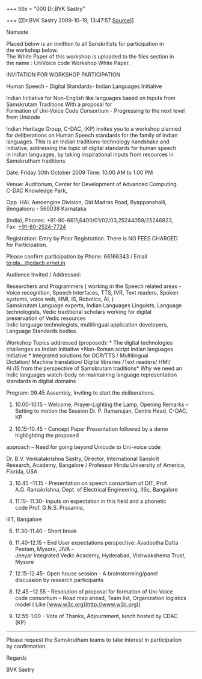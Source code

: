 +++
title = "000 Dr.BVK Sastry"

+++
[[Dr.BVK Sastry	2009-10-19, 13:47:57 [Source](https://groups.google.com/g/bvparishat/c/kFdGq81HekQ)]]



Namaste  
  
Placed below is an invittion to all Sanskritists for participation in  
the workshop below.  
The White Paper of this workshop is uploaded to the files section in  
the name : UniVoice code Workshop White Paper.  
  
INVITATION FOR WORKSHOP PARTICIPATION  
  
Human Speech - Digital Standards- Indian Languages Initiative  
  
Indian Initiative for Non-English like languages based on Inputs from  
Samskrutam Traditions With a proposal for  
Formation of Uni-Voice Code Consortium - Progressing to the next level  
from Unicode  
  
  
Indian Heritage Group, C-DAC, (KP) invites you to a workshop planned  
for deliberations on Human Speech standards for the family of Indian  
languages. This is an Indian traditions-technology handshake and  
initiative, addressing the topic of digital standards for human speech  
in Indian languages, by taking inspirational inputs from resources in  
Samskrutham traditions.  
  
  
Date: Friday 30th October 2009 Time: 10.00 AM to 1.00 PM  
  
Venue: Auditorium, Center for Development of Advanced Computing.  
C-DAC Knowledge Park,  
  
Opp. HAL Aeroengine Division, Old Madras Road, Byappanahalli,  
Bengalooru - 560038 Karnataka  
  
(India), Phones: +91-80-6611,6400/01/02/03,25244059/25246823,  
Fax: [+91-80-2524-7724](tel:+91%2080%202524%207724)  
  
  
Registration: Entry by Prior Registration. There is NO FEES CHARGED  
for Participation.  
  
Please confirm participation by Phone: 66166343 / Email  
[to:gla...@cdacb.ernet.in]()  
  
Audience Invited / Addressed:  
  
Researchers and Programmers ( working in the Speech related areas -  
Voice recognition, Speech Interfaces, TTS, IVR, Text readers, Spoken  
systems, voice web, HMI, IS, Robotics, AI, )  
Samskrutam Language experts, Indian Languages Linguists, Language  
technologists, Vedic traditional scholars working for digital  
preservation of Vedic resources  
Indic language technologists, multilingual application developers,  
Language Standards bodies.  
  
  
Workshop Topics addressed (proposed): \* The digital technologies  
challenges as Indian Initiative \*Non-Roman script Indian languages  
Initiative \* Integrated solutions for OCR/TTS / Multilingual  
Dictation/ Machine translation/ Digital libraries /Text readers/ HMI/  
AI /IS from the perspective of Samskrutam traditions\* Why we need an  
Indic languages watch-body on maintaining language representation  
standards in digital domains  
  
  
Program: 09.45 Assembly, Inviting to start the deliberations.  
  
  
1. 10.00-10.15 - Welcome, Prayer-Lighting the Lamp, Opening Remarks –  
Setting to motion the Session Dr. P. Ramanujan, Centre Head, C-DAC,  
KP  
  
2. 10.15-10.45 - Concept Paper Presentation followed by a demo  
highlighting the proposed  
  
approach – Need for going beyond Unicode to Uni-voice code  
  
Dr. B.V. Venkatakrishna Sastry, Director, International Sanskrit  
Research, Academy, Bangalore / Professor Hindu University of America,  
Florida, USA  
  
3. 10.45 –11.15 - Presentation on speech consortium of DIT, Prof.  
A.G. Ramakrishna, Dept. of Electrical Engineering, IISc, Bangalore  
  
4. 11.15- 11.30- Inputs on expectation in this field and a phonetic  
code Prof. G.N.S. Prasanna,  
  
IIIT, Bangalore  
  
5. 11.30-11.40 - Short break  
  
6. 11.40-12.15 - End User expectations perspective: Avadootha Datta  
Peetam, Mysore, JIVA –  
Jeeyar Integrated Vedic Academy, Hyderabad, Vishwakshema Trust,  
Mysore  
  
7. 12.15-12.45- Open house session - A brainstorming/panel  
discussion by research participants  
  
8. 12.45 –12.55 - Resolution of proposal for formation of Uni-Voice  
code consortium – Road map ahead, Team list, Organization logistics  
model ( Like [www.w3c.org](http://www.w3c.org))  
  
9. 12.55-1.00 - Vote of Thanks, Adjournment, lunch hosted by CDAC  
(KP)  
  
-----------  
  
Please request the Samskrutham teams to take interest in participation  
by confirmation.  
  
Regards  
  
BVK Sastry  
  

